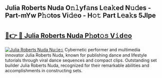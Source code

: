 ## Julia Roberts Nuda O𝚗𝚕yf𝚊ns L𝚎a𝚔ed N𝚞𝚍es - Part-mYw P𝚑𝚘tos Vi𝚍𝚎o - H𝚘𝚝 Part L𝚎a𝚔s 5Jlpe

# <h2><a href="http://kfafjj.oniu.top/?m=Julia+Roberts+Nuda">🔗👉 🔴 Julia Roberts Nuda P𝚑ot𝚘𝚜 V𝚒d𝚎o</a></h2>

[![Julia Roberts Nuda Nu𝚍e𝚜](https://i.imgur.com/0qMVB7G.gif)](http://kfafjj.oniu.top/?m=Julia+Roberts+Nuda)
Cybernetic performer and multimedia innovator Julia Roberts Nuda, known for publishing dance and lifestyle tutorials through viral dance sequences and compact clips. Outstanding set builder Julia Roberts Nuda, recognized for their remarkable abilities and accomplishments in constructing sets.  
